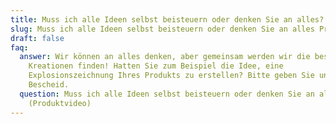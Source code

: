 ```yaml
---
title: Muss ich alle Ideen selbst beisteuern oder denken Sie an alles? (Produktvideo)
slug: Muss ich alle Ideen selbst beisteuern oder denken Sie an alles Produktvideo
draft: false
faq:
  answer: Wir können an alles denken, aber gemeinsam werden wir die besten
    Kreationen finden! Hatten Sie zum Beispiel die Idee, eine
    Explosionszeichnung Ihres Produkts zu erstellen? Bitte geben Sie uns
    Bescheid.
  question: Muss ich alle Ideen selbst beisteuern oder denken Sie an alles?
    (Produktvideo)
---
```

